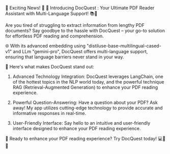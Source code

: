🌟 Exciting News! 🌟
🔗 Introducing DocQuest : Your Ultimate PDF Reader Assistant with Multi-Language Support! 📚💬

Are you tired of struggling to extract information from lengthy PDF documents? Say goodbye to the hassle with DocQuest – your go-to solution for effortless PDF reading and comprehension.

🌐 With its advanced embedding using "distiluse-base-multilingual-cased-v1" and LLm "gemini-pro", DocQuest offers multi-language support, ensuring that language barriers never stand in your way.

🚀 Here's what makes DocQuest stand out:
1. Advanced Technology Integration: DocQuest leverages LangChain, one of the hottest topics in the NLP world today, and the powerful technique RAG (Retrieval-Augmented Generation) to enhance your PDF reading experience.

2. Powerful Question-Answering: Have a question about your PDF? Ask away! My app utilizes cutting-edge technology to provide accurate and informative responses in real-time.

3. User-Friendly Interface: Say hello to an intuitive and user-friendly interface designed to enhance your PDF reading experience.

🔗 Ready to enhance your PDF reading experience? Try DocQuest today! 💻📲💼

